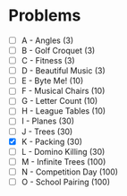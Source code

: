 # Problems
- [ ] A - Angles (3)
- [ ] B - Golf Croquet (3)
- [ ] C - Fitness (3)
- [ ] D - Beautiful Music (3)
- [ ] E - Byte Me! (10)
- [ ] F - Musical Chairs (10)
- [ ] G - Letter Count (10)
- [ ] H - League Tables (10)
- [ ] I - Planes (30)
- [ ] J - Trees (30)
- [x] K - Packing (30)
- [ ] L - Domino Killing (30)
- [ ] M - Infinite Trees (100)
- [ ] N - Competition Day (100)
- [ ] O - School Pairing (100)